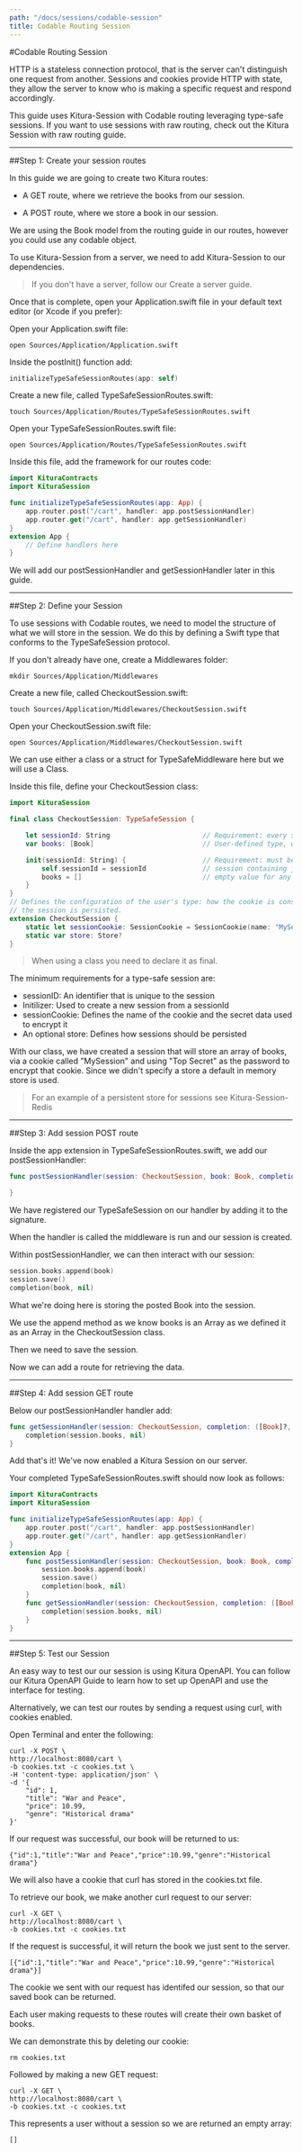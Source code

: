 ```yaml
---
path: "/docs/sessions/codable-session"
title: Codable Routing Session
---
```


#Codable Routing Session

HTTP is a stateless connection protocol, that is the server can't distinguish one request from another. Sessions and cookies provide HTTP with state, they allow the server to know who is making a specific request and respond accordingly.

This guide uses Kitura-Session with Codable routing leveraging type-safe sessions. If you want to use sessions with raw routing, check out the Kitura Session with raw routing guide.

---

##Step 1: Create your session routes

In this guide we are going to create two Kitura routes:

- A GET route, where we retrieve the books from our session.

- A POST route, where we store a book in our session.

We are using the Book model from the routing guide in our routes, however you could use any codable object.

To use Kitura-Session from a server, we need to add Kitura-Session to our dependencies.

> If you don't have a server, follow our Create a server guide.

Once that is complete, open your Application.swift file in your default text editor (or Xcode if you prefer):

Open your Application.swift file:

```
open Sources/Application/Application.swift
```

Inside the postInit() function add:

```swift
initializeTypeSafeSessionRoutes(app: self)
```

Create a new file, called TypeSafeSessionRoutes.swift:

```
touch Sources/Application/Routes/TypeSafeSessionRoutes.swift
```

Open your TypeSafeSessionRoutes.swift file:

```
open Sources/Application/Routes/TypeSafeSessionRoutes.swift
```

Inside this file, add the framework for our routes code:

```swift
import KituraContracts
import KituraSession

func initializeTypeSafeSessionRoutes(app: App) {
    app.router.post("/cart", handler: app.postSessionHandler)
    app.router.get("/cart", handler: app.getSessionHandler)
}
extension App {
    // Define handlers here
}
```

We will add our postSessionHandler and getSessionHandler later in this guide.

---

##Step 2: Define your Session

To use sessions with Codable routes, we need to model the structure of what we will store in the session. We do this by defining a Swift type that conforms to the TypeSafeSession protocol.

If you don't already have one, create a Middlewares folder:

```
mkdir Sources/Application/Middlewares
```

Create a new file, called CheckoutSession.swift:

```
touch Sources/Application/Middlewares/CheckoutSession.swift
```

Open your CheckoutSession.swift file:

```
open Sources/Application/Middlewares/CheckoutSession.swift
```

We can use either a class or a struct for TypeSafeMiddleware here but we will use a Class.

Inside this file, define your CheckoutSession class:

```swift
import KituraSession

final class CheckoutSession: TypeSafeSession {

    let sessionId: String                       // Requirement: every session must have an ID
    var books: [Book]                           // User-defined type, where Book conforms to Codable

    init(sessionId: String) {                   // Requirement: must be able to create a new (empty)
        self.sessionId = sessionId              // session containing just an ID. Assign a default or
        books = []                              // empty value for any non-optional properties.
    }
}
// Defines the configuration of the user's type: how the cookie is constructed and how
// the session is persisted.
extension CheckoutSession {
    static let sessionCookie: SessionCookie = SessionCookie(name: "MySession", secret: "Top Secret")
    static var store: Store?
}
```

> When using a class you need to declare it as final.

The minimum requirements for a type-safe session are:

- sessionID: An identifier that is unique to the session
- Initilizer: Used to create a new session from a sessionId
- sessionCookie: Defines the name of the cookie and the secret data used to encrypt it
- An optional store: Defines how sessions should be persisted

With our class, we have created a session that will store an array of books, via a cookie called "MySession" and using "Top Secret" as the password to encrypt that cookie. Since we didn't specify a store a default in memory store is used.

> For an example of a persistent store for sessions see Kitura-Session-Redis

---

##Step 3: Add session POST route

Inside the app extension in TypeSafeSessionRoutes.swift, we add our postSessionHandler:

```swift
func postSessionHandler(session: CheckoutSession, book: Book, completion: (Book?, RequestError?) -> Void) {

}
```

We have registered our TypeSafeSession on our handler by adding it to the signature.

When the handler is called the middleware is run and our session is created.

Within postSessionHandler, we can then interact with our session:

```swift
session.books.append(book)
session.save()
completion(book, nil)
```

What we're doing here is storing the posted Book into the session.

We use the append method as we know books is an Array as we defined it as an Array in the CheckoutSession class.

Then we need to save the session.

Now we can add a route for retrieving the data.

---

##Step 4: Add session GET route

Below our postSessionHandler handler add:

```swift
func getSessionHandler(session: CheckoutSession, completion: ([Book]?, RequestError?) -> Void) -> Void {
    completion(session.books, nil)
}
```

Add that's it! We've now enabled a Kitura Session on our server.

Your completed TypeSafeSessionRoutes.swift should now look as follows:

```swift
import KituraContracts
import KituraSession

func initializeTypeSafeSessionRoutes(app: App) {
    app.router.post("/cart", handler: app.postSessionHandler)
    app.router.get("/cart", handler: app.getSessionHandler)
}
extension App {
    func postSessionHandler(session: CheckoutSession, book: Book, completion: (Book?, RequestError?) -> Void) {
        session.books.append(book)
        session.save()
        completion(book, nil)
    }
    func getSessionHandler(session: CheckoutSession, completion: ([Book]?, RequestError?) -> Void) -> Void {
        completion(session.books, nil)
    }
}
```

---

##Step 5: Test our Session

An easy way to test our our session is using Kitura OpenAPI. You can follow our Kitura OpenAPI Guide to learn how to set up OpenAPI and use the interface for testing.

Alternatively, we can test our routes by sending a request using curl, with cookies enabled.

Open Terminal and enter the following:

```
curl -X POST \
http://localhost:8080/cart \
-b cookies.txt -c cookies.txt \
-H 'content-type: application/json' \
-d '{
    "id": 1,
    "title": "War and Peace",
    "price": 10.99,
    "genre": "Historical drama"
}'
```

If our request was successful, our book will be returned to us:

```
{"id":1,"title":"War and Peace","price":10.99,"genre":"Historical drama"}
```

We will also have a cookie that curl has stored in the cookies.txt file.

To retrieve our book, we make another curl request to our server:

```
curl -X GET \
http://localhost:8080/cart \
-b cookies.txt -c cookies.txt
```

If the request is successful, it will return the book we just sent to the server.

```
[{"id":1,"title":"War and Peace","price":10.99,"genre":"Historical drama"}]
```

The cookie we sent with our request has identifed our session, so that our saved book can be returned.

Each user making requests to these routes will create their own basket of books.

We can demonstrate this by deleting our cookie:

```
rm cookies.txt
```

Followed by making a new GET request:

```
curl -X GET \
http://localhost:8080/cart \
-b cookies.txt -c cookies.txt
```

This represents a user without a session so we are returned an empty array:

```
[]
```